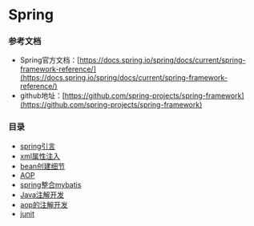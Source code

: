 # Spring

### 参考文档

- Spring官方文档：[https://docs.spring.io/spring/docs/current/spring-framework-reference/](https://docs.spring.io/spring/docs/current/spring-framework-reference/)
- github地址：[https://github.com/spring-projects/spring-framework](https://github.com/spring-projects/spring-framework)

### 目录

- [spring引言](./01-spring引言.md)
- [xml属性注入](./02-xml属性注入.md)
- [bean创建细节](./04-bean创建细节.md)
- [AOP](./05-AOP.md)
- [spring整合mybatis](./06-spring整合mybatis.md)
- [Java注解开发](./03-javaconfig属性注入.md)
- [aop的注解开发](./07-aop的注解开发.md)
- [junit](./08-junit.md)

